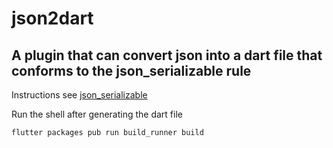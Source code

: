 # json2dart
## A plugin that can convert json into a dart file that conforms to the json_serializable rule

Instructions see [json_serializable]()

Run the shell after generating the dart file

` flutter packages pub run build_runner build  `



